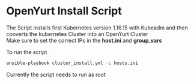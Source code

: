 # OpenYurt Install Script
The Script installs first Kubernetes version 1.16.15 with Kubeadm and then converts the kubernetes Cluster into an OpenYurt Cluster  
Make sure to set the correct IPs in the __host.ini__ and __group_vars__
  
To run the script
```bash
ansible-playbook cluster_install.yml -i hosts.ini
```
Currently the script needs to run as root
